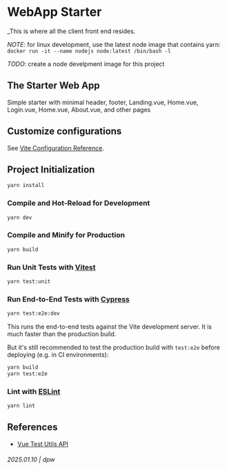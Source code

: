 # WebApp Starter

_This is where all the client front end resides.

*NOTE*: for linux development, use the latest node image that contains yarn: `docker run -it --name nodejs node:latest /bin/bash -l`

*TODO*: create a node develpment image for this project


## The Starter Web App

Simple starter with minimal header, footer, Landing.vue, Home.vue, Login.vue, Home.vue, About.vue, and other pages

## Customize configurations

See [Vite Configuration Reference](https://vite.dev/config/).

## Project Initialization

```sh
yarn install
```

### Compile and Hot-Reload for Development

```sh
yarn dev
```

### Compile and Minify for Production

```sh
yarn build
```

### Run Unit Tests with [Vitest](https://vitest.dev/)

```sh
yarn test:unit
```

### Run End-to-End Tests with [Cypress](https://www.cypress.io/)

```sh
yarn test:e2e:dev
```

This runs the end-to-end tests against the Vite development server.
It is much faster than the production build.

But it's still recommended to test the production build with `test:e2e` before deploying (e.g. in CI environments):

```sh
yarn build
yarn test:e2e
```

### Lint with [ESLint](https://eslint.org/)

```sh
yarn lint
```

## References

* [Vue Test Utils API](https://test-utils.vuejs.org/api/)

###### 2025.01.10 | dpw
